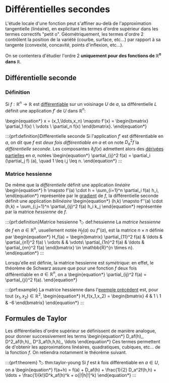 # Différentielles secondes

L'étude locale d'une fonction peut s'affiner au-delà de l'approximation tangentielle (linéaire), en explicitant les termes d'ordre supérieur dans les termes correctifs "petit o". Géométriquement, les termes d'ordre 2 contrôlent la position de la variété (courbe, surface, etc...) par rapport à sa tangente (convexité, concavité, points d'inflexion, etc...).

On se contentera d'étudier l'ordre 2 **uniquement pour des fonctions de $\mathbb{R}^n$ dans $\mathbb{R}$**.

## Différentielle seconde

### Définition
Si $f:\mathbb{R}^n \to \mathbb{R}$ est [différentiable](#def:diff) sur un voisinage $U$ de $a$, sa différentielle $L$ définit une application $f'$ de $U$ dans $\mathbb{R}^n$:

\begin{equation*}
    x = (x_1,\ldots,x_n) \mapsto f'(x) = \begin{bmatrix} \partial_1 f(x) \\ \vdots \\ \partial_n f(x) \end{bmatrix}.
\end{equation*}

:::{prf:definition}Différentielle seconde
Si l'application $f'$ est différentiable en $a$, on dit que $f$ est *deux fois différentiable en $a$* et on note $D^2_af$ la *différentielle seconde*. Les composantes $\partial_i f(x)$ admettent alors des [dérivées partielles](#lem:partial) en $a$, notées
\begin{equation*}
    \partial_{ij}^2 f(a) = \partial_i (\partial_j f) (a), \quad 1 \leq i,j \leq n.
\end{equation*}
:::

### Matrice hessienne
De même que la *différentielle* définit une application *linéaire* 
\begin{equation*}
    h \mapsto f'(a) \cdot h = \sum_{i=1}^n \partial_i f(a) h_i,
\end{equation*}
représentée par le [gradient](#def:gradient) de $f$, la différentielle seconde définit une application *bilinéaire*
\begin{equation*}
    (h,k) \mapsto f''(a) \cdot (h,k) = \sum_{i,j=1}^n \partial_{ij}^2 f(a) h_i k_j
\end{equation*}
représentée par la matrice *hessienne* de $f$.

:::{prf:definition}Matrice hessienne
:label: def:hessienne
La *matrice hessienne* de $f$ en $a \in \mathbb{R}^n$, usuellement notée $H_f(a)$ ou $f''(a)$, est la matrice $n\times n$ définie par
\begin{equation*}
H_f(a) = 
\begin{bmatrix} 
    \partial_{11}^2 f(a) & \ldots & \partial_{n1}^2 f(a) \\
    \vdots & & \vdots\\
    \partial_{1n}^2 f(a) & \ldots & \partial_{nn}^2 f(a)
    \end{bmatrix} \in \mathbb{R}^{n \times n}.
\end{equation*}
:::

Lorsqu'elle est définie, la matrice hessienne est *symétrique*: en effet, le théorème de Schwarz assure que pour une fonction $f$ deux fois différentiable en $a \in \mathbb{R}^n$, on a
\begin{equation*}
    \partial_{ij}^2 f(a) = \partial_{ji}^2 f(a).
\end{equation*}

:::{prf:example}
La matrice hessienne dans l'[exemple précédent](#ex:partial) est, pour tout $(x_1,x_2) \in \mathbb{R}^2$,
\begin{equation*}
    H_f(x_1,x_2) = \begin{bmatrix} 4 & 1 \\ 1 & -6 \end{bmatrix}
\end{equation*}
:::


## Formules de Taylor

Les différentielles d'ordre supérieur se définissent de manière analogue, pour donner successivement les terms
\begin{equation*}
    D_af(h),\, D^2_af(h,h),\, D^3_af(h,h,h),\, \ldots
\end{equation*}
Ces termes permettent de d'obtenir les approximations linéaires, quadratiques, cubiques, etc... de la fonction $f$. On retiendra notamment le théorème suivant.

:::{prf:theorem}
:label: thm:taylor-young
Si $f$ est $k$ fois différentiable en $a\in U$, on a
\begin{equation*}
    f(a+h) = f(a) + D_af(h) + \frac{1}{2} D_a^2f(h,h) + \ldots + \frac{1}{k!}D^k_af(h)^k + o(\|\!|h|\!|^k)
\end{equation*}
:::
